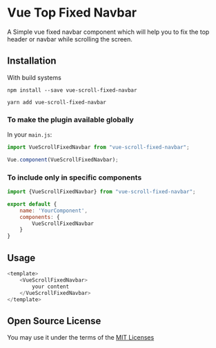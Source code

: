 # Vue Top Fixed Navbar

A Simple vue fixed navbar component which will help you to fix the top header or navbar while scrolling the screen.

## Installation

With build systems

```
npm install --save vue-scroll-fixed-navbar
```

```
yarn add vue-scroll-fixed-navbar
```

### To make the plugin available globally

In your `main.js`:

```javascript
import VueScrollFixedNavbar from "vue-scroll-fixed-navbar";

Vue.component(VueScrollFixedNavbar);
```

### To include only in specific components

```javascript
import {VueScrollFixedNavbar} from "vue-scroll-fixed-navbar";

export default {
    name: 'YourComponent',
    components: {
        VueScrollFixedNavbar
    }
}
````

## Usage

```javascript
<template>
    <VueScrollFixedNavbar>
        your content
    </VueScrollFixedNavbar>
</template>
```

## Open Source License

You may use it under the terms of the [MIT Licenses](https://opensource.org/licenses/MIT)
